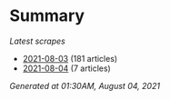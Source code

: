 # Summary
*Latest scrapes*
* [2021-08-03](https://github.com/nuuuwan/news_lk/blob/data/news_lk.2021-08-03.json) (181 articles)
* [2021-08-04](https://github.com/nuuuwan/news_lk/blob/data/news_lk.2021-08-04.json) (7 articles)

*Generated at 01:30AM, August 04, 2021*